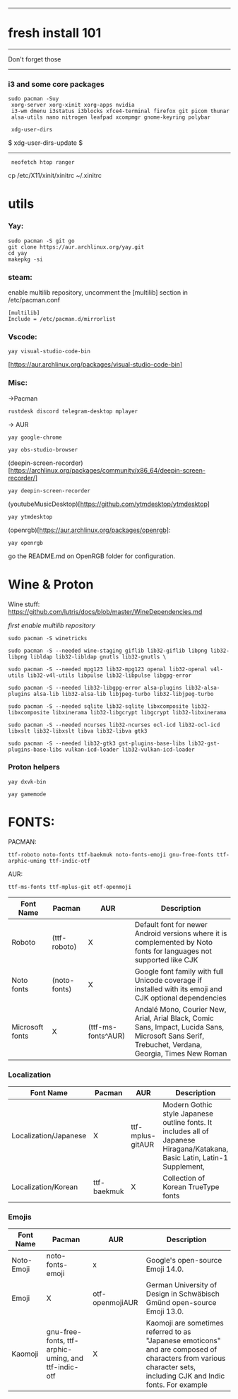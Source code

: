 
---

# fresh install 101

---

Don't forget those

---

### i3 and some core packages
    sudo pacman -Suy 
     xorg-server xorg-xinit xorg-apps nvidia
     i3-wm dmenu i3status i3blocks xfce4-terminal firefox git picom thunar
     alsa-utils nano nitrogen leafpad xcompmgr gnome-keyring polybar
    
     xdg-user-dirs
  $ xdg-user-dirs-update $ 

---

     neofetch htop ranger

cp /etc/X11/xinit/xinitrc ~/.xinitrc


# utils

### Yay: 

    sudo pacman -S git go
    git clone https://aur.archlinux.org/yay.git
    cd yay
    makepkg -si

### steam:
enable multilib repository,
uncomment the [multilib] section in /etc/pacman.conf
    
    [multilib]
    Include = /etc/pacman.d/mirrorlist


### Vscode:

    yay visual-studio-code-bin
[https://aur.archlinux.org/packages/visual-studio-code-bin]

### Misc:


->Pacman

    rustdesk discord telegram-desktop mplayer


-> AUR

    yay google-chrome
    
    yay obs-studio-browser 


(deepin-screen-recorder)[https://archlinux.org/packages/community/x86_64/deepin-screen-recorder/]

    yay deepin-screen-recorder

(youtubeMusicDesktop)[https://github.com/ytmdesktop/ytmdesktop]

    yay ytmdesktop


(openrgb)[https://aur.archlinux.org/packages/openrgb]:

    yay openrgb
go the README.md on OpenRGB folder for configuration.


# Wine & Proton

Wine stuff: https://github.com/lutris/docs/blob/master/WineDependencies.md

*first enable multilib repository*


    sudo pacman -S winetricks

    sudo pacman -S --needed wine-staging giflib lib32-giflib libpng lib32-libpng libldap lib32-libldap gnutls lib32-gnutls \
    
    sudo pacman -S --needed mpg123 lib32-mpg123 openal lib32-openal v4l-utils lib32-v4l-utils libpulse lib32-libpulse libgpg-error 

    sudo pacman -S --needed lib32-libgpg-error alsa-plugins lib32-alsa-plugins alsa-lib lib32-alsa-lib libjpeg-turbo lib32-libjpeg-turbo

    sudo pacman -S --needed sqlite lib32-sqlite libxcomposite lib32-libxcomposite libxinerama lib32-libgcrypt libgcrypt lib32-libxinerama 

    sudo pacman -S --needed ncurses lib32-ncurses ocl-icd lib32-ocl-icd libxslt lib32-libxslt libva lib32-libva gtk3 

    sudo pacman -S --needed lib32-gtk3 gst-plugins-base-libs lib32-gst-plugins-base-libs vulkan-icd-loader lib32-vulkan-icd-loader

### Proton helpers

    yay dxvk-bin

    yay gamemode 










# FONTS:
PACMAN: 
    
    ttf-roboto noto-fonts ttf-baekmuk noto-fonts-emoji gnu-free-fonts ttf-arphic-uming ttf-indic-otf


AUR: 
    
    ttf-ms-fonts ttf-mplus-git otf-openmoji

| Font Name       | Pacman       | AUR                | Description                                                                                                                                       |
| --------------- | ------------ | ------------------ | ------------------------------------------------------------------------------------------------------------------------------------------------- |
| Roboto          | (ttf-roboto) | X                  | Default font for newer Android versions where it is complemented by Noto fonts for languages not supported like CJK                               |
| Noto fonts      | (noto-fonts) | X                  | Google font family with full Unicode coverage if installed with its emoji and CJK optional dependencies                                           |
| Microsoft fonts | X            | (ttf-ms-fonts^AUR) | Andalé Mono, Courier New, Arial, Arial Black, Comic Sans, Impact, Lucida Sans, Microsoft Sans Serif, Trebuchet, Verdana, Georgia, Times New Roman |


### Localization
| Font Name             | Pacman      | AUR              | Description                                                                                                                 |
| --------------------- | ----------- | ---------------- | --------------------------------------------------------------------------------------------------------------------------- |
| Localization/Japanese | X           | ttf-mplus-gitAUR | Modern Gothic style Japanese outline fonts. It includes all of Japanese Hiragana/Katakana, Basic Latin, Latin-1 Supplement, | Latin Extended-A, IPA Extensions and most of Japanese Kanji, Greek, Cyrillic, Vietnamese with 7 weights (proportional) or 5 weights (monospace). |
| Localization/Korean   | ttf-baekmuk | X                | Collection of Korean TrueType fonts                                                                                         |

### Emojis
| Font Name  | Pacman                                              | AUR             | Description                                                                                                                                                      |
| ---------- | --------------------------------------------------- | --------------- | ---------------------------------------------------------------------------------------------------------------------------------------------------------------- |
| Noto-Emoji | noto-fonts-emoji                                    | x               | Google's open-source Emoji 14.0.                                                                                                                                 |
| Emoji      | X                                                   | otf-openmojiAUR | German University of Design in Schwäbisch Gmünd open-source Emoji 13.0.                                                                                          |
| Kaomoji    | gnu-free-fonts, ttf-arphic-uming, and ttf-indic-otf | X               | Kaomoji are sometimes referred to as "Japanese emoticons" and are composed of characters from various character sets, including CJK and Indic fonts. For example |
